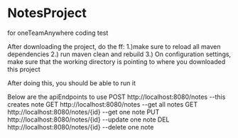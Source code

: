 # NotesProject
for oneTeamAnywhere coding test

After downloading the project, do the ff:
1.)make sure to reload all maven dependencies
2.) run maven clean and rebuild
3.) On configuration settings, make sure that the working directory is pointing to where you downloaded this project

After doing this, you should be able to run it

Below are the apiEndpoints to use
POST http://localhost:8080/notes --this creates note
GET http://localhost:8080/notes  --get all notes
GET http://localhost:8080/notes/{id} --get one note 
PUT http://localhost:8080/notes/{id} --update one note
DEL http://localhost:8080/notes/{id}  --delete one note 

